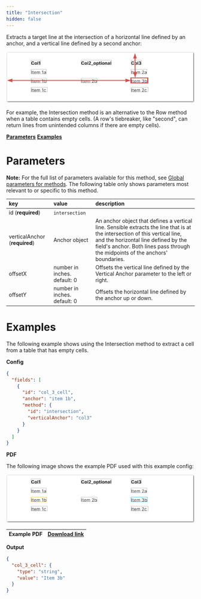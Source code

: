 ```yaml
---
title: "Intersection"
hidden: false
---
```

Extracts a target line at the intersection of a horizontal line defined by an anchor, and a vertical line defined by a second anchor:

![](https://raw.githubusercontent.com/sensible-hq/sensible-docs/main/readme-sync/assets/v0/images/final/intersection_example_1.png)

For example, the Intersection method is an alternative to the Row method when a table contains empty cells. (A row's tiebreaker, like "second", can return lines from unintended columns if there are empty cells).

[**Parameters**](doc:intersection#section-parameters)
[**Examples**](doc:intersection#section-examples)

Parameters
=====

**Note:** For the full list of parameters available for this method, see [Global parameters for methods](doc:method#section-global-parameters-for-methods). The following table only shows parameters most relevant to or specific to this method.


| key                           | value                        | description                                                  |
| :---------------------------- | :--------------------------- | :----------------------------------------------------------- |
| id (**required**)             | `intersection`               |                                                              |
| verticalAnchor (**required**) | Anchor object                | An anchor object that defines a vertical line. Sensible extracts the line that is at the intersection of this vertical line, and the horizontal line defined by the field's anchor. Both lines pass through the midpoints of the anchors' boundaries. |
| offsetX                       | number in inches. default: 0 | Offsets the vertical line defined by the Vertical Anchor parameter to the left or right. |
| offsetY                       | number in inches. default: 0 | Offsets the horizontal line defined by the anchor up or down. |

Examples
=====

The following example shows using the Intersection method to extract a cell from a table that has empty cells.

**Config**

```json
{
  "fields": [
    {
      "id": "col_3_cell",
      "anchor": "item 1b",
      "method": {
        "id": "intersection",
        "verticalAnchor": "col3"
      }
    }
  ]
}
```

**PDF**

The following image shows the example PDF used with this example config:

![](https://raw.githubusercontent.com/sensible-hq/sensible-docs/main/readme-sync/assets/v0/images/final/intersection_example_2.png)

| Example PDF | [Download link](https://raw.githubusercontent.com/sensible-hq/sensible-docs/main/readme-sync/assets/v0/pdfs/intersection_example.pdf) |
| ----------- | ------------------------------------------------------------ |

**Output**

```json
{
  "col_3_cell": {
    "type": "string",
    "value": "Item 3b"
  }
}
```



